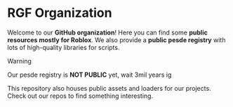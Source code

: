 # RGF Organization
Welcome to our **GitHub organization**! Here you can find some **public resources mostly for Roblox**. We also provide a **public pesde registry** with lots of high-quality libraries for scripts.

> [!WARNING]  
> Our pesde registry is **NOT PUBLIC** yet, wait 3mil years ig

This repository also houses public assets and loaders for our projects. Check out our repos to find something interesting.
